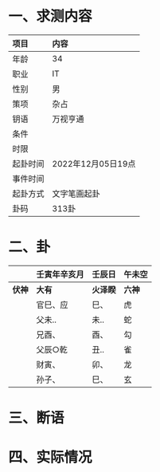 # 一、求测内容
|项目|内容|
|:-|:-|
|年龄|34|
|职业|IT|
|性别|男|
|策项|杂占|
|钥语|万视亨通|
|条件||
|时限||
|起卦时间|2022年12月05日19点|
|事件时间||
|起卦方式|文字笔画起卦|
|卦码|313卦|

# 二、卦
||壬寅年辛亥月|壬辰日|午未空|
|:-|:-|:-|:-|
|**伏神**|**大有**|**火泽睽**|**六神**|
||官巳、应|巳、|虎|
||父未..|未..|蛇|
||兄酉、|酉、|勾|
||父辰○乾|丑..|雀|
||财寅、|卯、|龙|
||孙子、|巳、|玄|


# 三、断语

# 四、实际情况